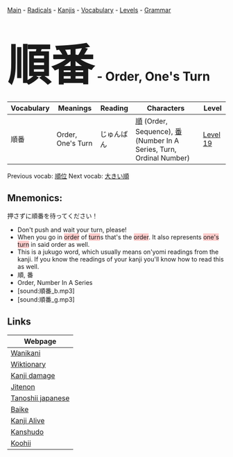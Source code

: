 <style> bigfont {font-size: 100px}</style>
[Main](../README.md) -
[Radicals](../radicals.md) -
[Kanjis](../kanjis.md) -
[Vocabulary](../vocabulary.md) -
[Levels](../levels.md) -
[Grammar](../grammar.md)
# <bigfont> 順番</bigfont> - Order, One's Turn 

| Vocabulary | Meanings | Reading | Characters | Level |
| --- | --- | --- | --- | --- |
| 順番 | Order, One's Turn | じゅんばん |  [順](../kanjis/順.md) (Order, Sequence), [番](../kanjis/番.md) (Number In A Series, Turn, Ordinal Number) | [Level 19](../levels/wk_level19.md) |

Previous vocab: [順位](順位.md) Next vocab: [大きい順](大きい順.md) 

## Mnemonics:
押さずに順番を待ってください！
* Don't push and wait your turn, please!
* When you go in <span style="background-color:#ffcccb"> order</span> of <span style="background-color:#ffcccb"> turn</span>s that's the <span style="background-color:#ffcccb"> order</span>. It also represents <span style="background-color:#ffcccb"> one's turn</span> in said order as well.
* This is a jukugo word, which usually means on'yomi readings from the kanji. If you know the readings of your kanji you'll know how to read this as well.
* 順, 番
* Order, Number In A Series
* [sound:順番_b.mp3]
* [sound:順番_g.mp3]


## Links 

| Webpage |
| --- |
| [Wanikani          ](https://www.wanikani.com/kanji/順番) |
| [Wiktionary        ](https://en.wiktionary.org/wiki/順番) |
| [Kanji damage      ](http://www.kanjidamage.com/kanji/search?utf8=✓&q=順番) |
| [Jitenon           ](https://jitenon.com/kanji/順番) |
| [Tanoshii japanese ](https://www.tanoshiijapanese.com/dictionary/kanji.cfm?k=順番) |
| [Baike             ](https://baike.baidu.com/item/順番) |
| [Kanji Alive       ](https://app.kanjialive.com/順番) |
| [Kanshudo          ](https://www.kanshudo.com/searchmn?q=順番) |
| [Koohii            ](https://kanji.koohii.com/study/kanji/順番) |
